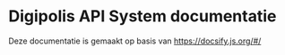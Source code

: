 # Digipolis API System documentatie

Deze documentatie is gemaakt op basis van https://docsify.js.org/#/



